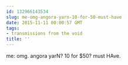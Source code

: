 ```yaml
---
id: 132966143534
slug: me-omg-angora-yarn-10-for-50-must-have
date: 2015-11-11 00:00:57 GMT
tags:
- transmissions from the void
title: ''
---
```

me: omg. angora yarN? 10 for $50? must HAve.
